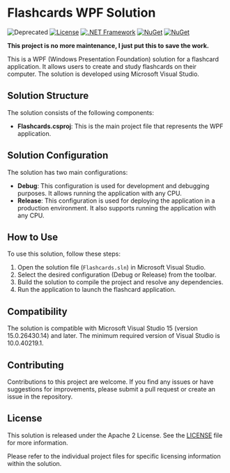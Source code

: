 # Flashcards WPF Solution

![Deprecated](https://img.shields.io/badge/status-deprecated-red.svg)
[![License](https://img.shields.io/badge/License-Apache%202.0-blue.svg)](https://opensource.org/licenses/Apache-2.0)
[![.NET Framework](https://img.shields.io/badge/.NET%20Framework-v4.5.2-blue.svg)](https://dotnet.microsoft.com/download/dotnet-framework/net452)
[![NuGet](https://img.shields.io/nuget/v/WindowsAPICodePack-Core.svg)](https://www.nuget.org/packages/WindowsAPICodePack-Core)
[![NuGet](https://img.shields.io/nuget/v/WindowsAPICodePack-Shell.svg)](https://www.nuget.org/packages/WindowsAPICodePack-Shell)

**This project is no more maintenance, I just put this to save the work.**

This is a WPF (Windows Presentation Foundation) solution for a flashcard application. It allows users to create and study flashcards on their computer. The solution is developed using Microsoft Visual Studio.

## Solution Structure

The solution consists of the following components:

- **Flashcards.csproj**: This is the main project file that represents the WPF application.

## Solution Configuration

The solution has two main configurations:

- **Debug**: This configuration is used for development and debugging purposes. It allows running the application with any CPU.
- **Release**: This configuration is used for deploying the application in a production environment. It also supports running the application with any CPU.

## How to Use

To use this solution, follow these steps:

1. Open the solution file (`Flashcards.sln`) in Microsoft Visual Studio.
2. Select the desired configuration (Debug or Release) from the toolbar.
3. Build the solution to compile the project and resolve any dependencies.
4. Run the application to launch the flashcard application.

## Compatibility

The solution is compatible with Microsoft Visual Studio 15 (version 15.0.26430.14) and later. The minimum required version of Visual Studio is 10.0.40219.1.

## Contributing

Contributions to this project are welcome. If you find any issues or have suggestions for improvements, please submit a pull request or create an issue in the repository.

## License

This solution is released under the Apache 2 License. See the [LICENSE](LICENSE) file for more information.

Please refer to the individual project files for specific licensing information within the solution.
